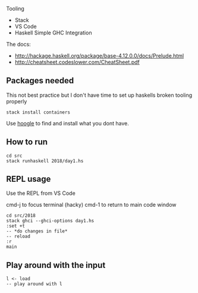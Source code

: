 Tooling

* Stack
* VS Code
* Haskell Simple GHC Integration

The docs:

* http://hackage.haskell.org/package/base-4.12.0.0/docs/Prelude.html
* http://cheatsheet.codeslower.com/CheatSheet.pdf

Packages needed
---------------

This not best practice but I don't have time to set up haskells broken tooling properly

    stack install containers

Use [hoogle](https://www.haskell.org/hoogle/) to find and install what you dont have.

How to run
----------

    cd src
    stack runhaskell 2018/day1.hs

REPL usage
----------

Use the REPL from VS Code

cmd-j to focus terminal (hacky)
cmd-1 to return to main code window

    cd src/2018
    stack ghci --ghci-options day1.hs
    :set +t
    -- *do changes in file*
    -- reload
    :r 
    main

Play around with the input
--------------------------

    l <- load
    -- play around with l